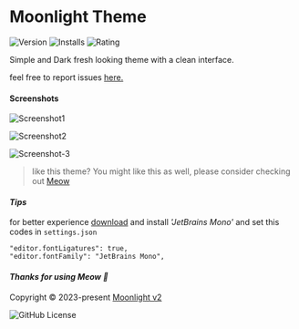 # Moonlight Theme

![Version](https://img.shields.io/visual-studio-marketplace/v/irfanshadikrishad.moonlight-theme-v2?style=for-the-badge&labelColor=1b1b1b&color=f5f5f5)&nbsp;![Installs](https://img.shields.io/visual-studio-marketplace/i/irfanshadikrishad.moonlight-theme-v2?style=for-the-badge&labelColor=1b1b1b&color=f5f5f5)&nbsp;![Rating](https://img.shields.io/visual-studio-marketplace/stars/irfanshadikrishad.moonlight-theme-v2?style=for-the-badge&labelColor=1b1b1b&color=f5f5f5)

Simple and Dark fresh looking theme with a clean interface.

feel free to report issues [here.](https://github.com/irfanshadikrishad/moonlight-theme/issues)

#### Screenshots

![Screenshot1](https://i.ibb.co/gwzYK0f/moonlight-preview-1.jpg)

![Screenshot2](https://i.ibb.co/DKyrPGc/moonlight-preview-2.jpg)

![Screenshot-3](https://i.ibb.co/hCCxb1d/moonlight-preview-3.jpg)

> like this theme? You might like this as well, please consider checking out [Meow](https://marketplace.visualstudio.com/items?itemName=irfanshadikrishad.meow)

#### _Tips_

for better experience [download](https://www.jetbrains.com/lp/mono/) and install _'JetBrains Mono'_ and set this codes in `settings.json`

```
"editor.fontLigatures": true,
"editor.fontFamily": "JetBrains Mono",
```

#### _Thanks for using Meow 🤍_

Copyright © 2023-present [Moonlight v2](https://marketplace.visualstudio.com/items?itemName=irfanshadikrishad.moonlight-theme-v2)

![GitHub License](https://img.shields.io/github/license/irfanshadikrishad/moonlight-theme?style=for-the-badge&labelColor=1b1b1b&color=f5f5f5)
